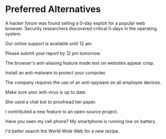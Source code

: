 # Preferred Alternatives

<!-- 0-day -->
A hacker forum was found selling a 0-day exploit for a popular web browser.
Security researchers discovered critical 0-days in the operating system.

<!-- 12 am -->
Our online support is available until 12 am.

<!-- 12 pm -->
Please submit your report by 12 pm tomorrow.

<!-- anti-aliasing -->
The browser's anti-aliasing feature made text on websites appear crisp.

<!-- anti-malware -->
Install an anti-malware to protect your computer.

<!-- anti-spyware -->
The company requires the use of an anti-spyware on all employee devices.

<!-- anti-virus -->
Make sure your anti-virus is up to date.

<!-- chat bot -->
She used a chat bot to proofread her paper.

<!-- open-source -->
I contributed a new feature to an open-source project.

<!-- phone -->
Have you seen my cell phone?
My smartphone is running low on battery.

<!-- World Wide Web -->
I'd better search the World Wide Web for a new recipe.
